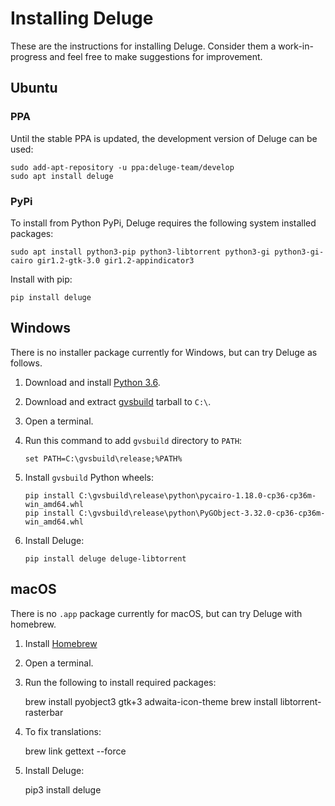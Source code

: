 # Installing Deluge

These are the instructions for installing Deluge. Consider them a work-in-progress and
feel free to make suggestions for improvement.

## <i class="icon-ubuntu"></i> Ubuntu

### PPA

Until the stable PPA is updated, the development version of Deluge can be used:

    sudo add-apt-repository -u ppa:deluge-team/develop
    sudo apt install deluge

### <i class="icon-python"></i> PyPi

To install from Python PyPi, Deluge requires the following system installed packages:

    sudo apt install python3-pip python3-libtorrent python3-gi python3-gi-cairo gir1.2-gtk-3.0 gir1.2-appindicator3

Install with pip:

    pip install deluge

## <i class="fa fa-windows"></i> Windows

There is no installer package currently for Windows, but can try Deluge as follows.

1.  Download and install [Python 3.6].
2.  Download and extract [gvsbuild] tarball to `C:\`.
3.  Open a terminal.
4.  Run this command to add `gvsbuild` directory to `PATH`:

        set PATH=C:\gvsbuild\release;%PATH%

5.  Install `gvsbuild` Python wheels:

        pip install C:\gvsbuild\release\python\pycairo-1.18.0-cp36-cp36m-win_amd64.whl
        pip install C:\gvsbuild\release\python\PyGObject-3.32.0-cp36-cp36m-win_amd64.whl

6.  Install Deluge:

        pip install deluge deluge-libtorrent

## <i class="fa fa-apple"></i> macOS

There is no `.app` package currently for macOS, but can try Deluge with homebrew.

1. Install [Homebrew]
2. Open a terminal.
3. Run the following to install required packages:

   brew install pyobject3 gtk+3 adwaita-icon-theme
   brew install libtorrent-rasterbar

4. To fix translations:

   brew link gettext --force

5. Install Deluge:

   pip3 install deluge

[develop ppa]: https://launchpad.net/~deluge-team/+archive/ubuntu/develop/
[homebrew]: https://brew.sh/
[python 3.6]: https://www.python.org/downloads/release/python-368/
[gvsbuild]: https://ci.appveyor.com/api/buildjobs/b0y2sttcq3t1071q/artifacts/gvsbuild-vs14-x64.tar.gz
